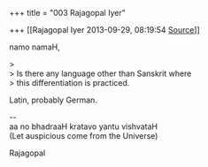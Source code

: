 +++
title = "003 Rajagopal Iyer"

+++
[[Rajagopal Iyer	2013-09-29, 08:19:54 [Source](https://groups.google.com/g/samskrita/c/asYMQx4IzAE)]]



namo namaH,  

  
\>  
\> Is there any language other than Sanskrit where  
\> this differentiation is practiced.  
  

Latin, probably German.  
  
--  
aa no bhadraaH kratavo yantu vishvataH  
(Let auspicious come from the Universe)  
  
Rajagopal  

